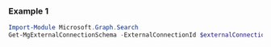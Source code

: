 ### Example 1
```powershell
Import-Module Microsoft.Graph.Search
Get-MgExternalConnectionSchema -ExternalConnectionId $externalConnectionId
```
